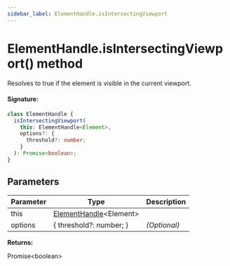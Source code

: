 ```yaml
---
sidebar_label: ElementHandle.isIntersectingViewport
---
```


# ElementHandle.isIntersectingViewport() method

Resolves to true if the element is visible in the current viewport.

#### Signature:

```typescript
class ElementHandle {
  isIntersectingViewport(
    this: ElementHandle<Element>,
    options?: {
      threshold?: number;
    }
  ): Promise<boolean>;
}
```

## Parameters

| Parameter | Type                                                         | Description  |
| --------- | ------------------------------------------------------------ | ------------ |
| this      | [ElementHandle](./puppeteer.elementhandle.md)&lt;Element&gt; |              |
| options   | { threshold?: number; }                                      | _(Optional)_ |

**Returns:**

Promise&lt;boolean&gt;
